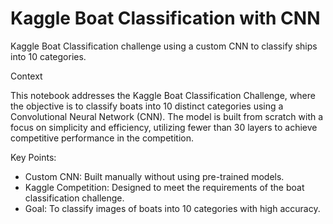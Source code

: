 # Kaggle Boat Classification with CNN

Kaggle Boat Classification challenge using a custom CNN to classify ships into 10 categories.

Context

This notebook addresses the Kaggle Boat Classification Challenge, where the objective is to classify boats into 10 distinct categories using a Convolutional Neural Network (CNN). The model is built from scratch with a focus on simplicity and efficiency, utilizing fewer than 30 layers to achieve competitive performance in the competition.

Key Points:
- Custom CNN: Built manually without using pre-trained models.
- Kaggle Competition: Designed to meet the requirements of the boat classification challenge.
- Goal: To classify images of boats into 10 categories with high accuracy.
